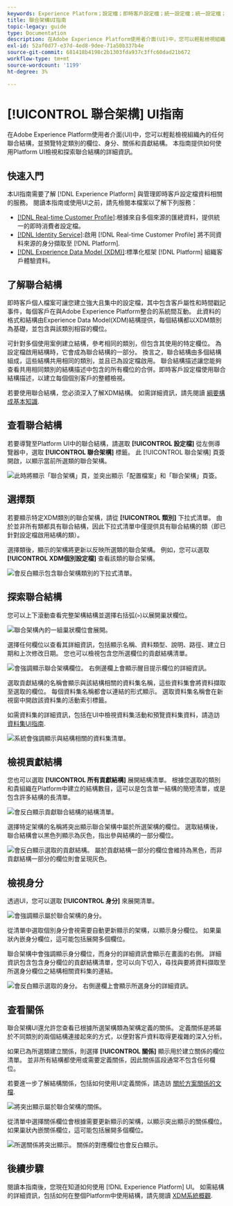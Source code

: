 ```yaml
---
keywords: Experience Platform；設定檔；即時客戶設定檔；統一設定檔；統一設定檔；統一；設定檔；rtcp；啟用設定檔；啟用設定檔；聯合結構；聯合設定檔；聯合設定檔
title: 聯合架構UI指南
topic-legacy: guide
type: Documentation
description: 在Adobe Experience Platform使用者介面(UI)中，您可以輕鬆檢視組織內的任何聯合結構，並預覽特定類別的欄位、身分、關係和貢獻結構。 本指南提供如何使用Platform UI檢視和探索聯合結構的詳細資訊。
exl-id: 52af0d77-e37d-4ed8-9dee-71a50b337b4e
source-git-commit: 681418b4198c2b1303fda937c3ffc60dad21b672
workflow-type: tm+mt
source-wordcount: '1199'
ht-degree: 3%

---
```


# [!UICONTROL 聯合架構] UI指南

在Adobe Experience Platform使用者介面(UI)中，您可以輕鬆檢視組織內的任何聯合結構，並預覽特定類別的欄位、身分、關係和貢獻結構。 本指南提供如何使用Platform UI檢視和探索聯合結構的詳細資訊。

## 快速入門

本UI指南需要了解 [!DNL Experience Platform] 與管理即時客戶設定檔資料相關的服務。 閱讀本指南或使用UI之前，請先檢閱本檔案以了解下列服務：

* [[!DNL Real-time Customer Profile]](../home.md):根據來自多個來源的匯總資料，提供統一的即時消費者設定檔。
* [[!DNL Identity Service]](../../identity-service/home.md):啟用 [!DNL Real-time Customer Profile] 將不同資料來源的身分擷取至 [!DNL Platform].
* [[!DNL Experience Data Model (XDM)]](../../xdm/home.md):標準化框架 [!DNL Platform] 組織客戶體驗資料。

## 了解聯合結構

即時客戶個人檔案可讓您建立強大且集中的設定檔，其中包含客戶屬性和時間戳記事件，每個客戶在與Adobe Experience Platform整合的系統間互動。 此資料的格式和結構由Experience Data Model(XDM)結構提供，每個結構都以XDM類別為基礎，並包含與該類別相容的欄位。

可針對多個使用案例建立結構，參考相同的類別，但包含其使用的特定欄位。 為設定檔啟用結構時，它會成為聯合結構的一部分。 換言之，聯合結構由多個結構組成，這些結構共用相同的類別，並且已為設定檔啟用。 聯合結構描述讓您能夠查看共用相同類別的結構描述中包含的所有欄位的合併。即時客戶設定檔使用聯合結構描述，以建立每個個別客戶的整體檢視。

若要使用聯合結構，您必須深入了解XDM結構。 如需詳細資訊，請先閱讀 [綱要構成基本知識](../../xdm/schema/composition.md).

## 查看聯合結構

若要導覽至Platform UI中的聯合結構，請選取 **[!UICONTROL 設定檔]** 從左側導覽器中，選取 **[!UICONTROL 聯合架構]** 標籤。 此 [!UICONTROL 聯合架構] 頁簽開啟，以顯示當前所選類的聯合架構。

![此時將顯示「聯合架構」頁，並突出顯示「配置檔案」和「聯合架構」頁簽。](../images/union-schema/landing.png)

## 選擇類

若要顯示特定XDM類別的聯合架構，請從 **[!UICONTROL 類別]** 下拉式清單。 由於並非所有類都具有聯合結構，因此下拉式清單中僅提供具有聯合結構的類（即已針對設定檔啟用結構的類）。

選擇類後，顯示的架構將更新以反映所選類的聯合架構。 例如，您可以選取 **[!UICONTROL XDM個別設定檔]** 查看該類的聯合架構。

![會反白顯示包含聯合架構類別的下拉式清單。](../images/union-schema/class.png)

## 探索聯合結構

您可以上下滾動查看完整架構結構並選擇右括弧(`>`)以展開巢狀欄位。

![聯合架構內的一組巢狀欄位會展開。](../images/union-schema/explore.png)

選擇任何欄位以查看其詳細資訊，包括顯示名稱、資料類型、說明、路徑、建立日期和上次修改日期。 您也可以檢視包含您所選欄位的貢獻結構清單。

![會強調顯示聯合架構欄位。 右側邊欄上會顯示醒目提示欄位的詳細資訊。](../images/union-schema/explore-field.png)

選取貢獻結構的名稱會顯示與該結構相關的資料集名稱，這些資料集會將資料擷取至選取的欄位。 每個資料集名稱都會以連結的形式顯示。 選取資料集名稱會在新視窗中開啟該資料集的活動索引標籤。

如需資料集的詳細資訊，包括在UI中檢視資料集活動和預覽資料集資料，請造訪 [資料集UI指南](../../catalog/datasets/user-guide.md).

![系統會強調顯示與結構相關的資料集清單。](../images/union-schema/datasets.png)

## 檢視貢獻結構

您也可以選取 **[!UICONTROL 所有貢獻結構]** 展開結構清單。 根據您選取的類別和貴組織在Platform中建立的結構數目，這可以是包含單一結構的簡短清單，或是包含許多結構的長清單。

![會反白顯示貢獻聯合結構的結構清單。](../images/union-schema/contributing-schemas.png)

選擇特定架構的名稱將突出顯示聯合架構中屬於所選架構的欄位。 選取結構後，聯合結構會以黑色列顯示為灰色，指出參與結構的一部分欄位。

![會反白顯示選取的貢獻結構。 屬於貢獻結構一部分的欄位會維持為黑色，而非貢獻結構一部分的欄位則會呈現灰色。](../images/union-schema/select-schema.png)

## 檢視身分

透過UI，您可以選取 **[!UICONTROL 身分]** 來展開清單。

![會強調顯示屬於聯合架構的身分。](../images/union-schema/identities.png)

從清單中選取個別身分會視需要自動更新顯示的架構，以顯示身分欄位。 如果巢狀內嵌身分欄位，這可能包括展開多個欄位。

聯合架構中會強調顯示身分欄位，而身分的詳細資訊會顯示在畫面的右側。 詳細資訊包含包含身分欄位的貢獻結構清單，您可以向下切入，尋找與要將資料擷取至所選身分欄位之結構相關資料集的連結。

![會反白顯示選取的身分。 右側邊欄上會顯示所選身分的詳細資訊。](../images/union-schema/select-identity.png)

## 查看關係

聯合架構UI還允許您查看已根據所選架構類為架構定義的關係。 定義關係是將屬於不同類別的兩個結構連接起來的方式，以便對客戶資料取得更複雜的深入分析。

如果已為所選類建立關係，則選擇 **[!UICONTROL 關係]** 顯示用於建立關係的欄位清單。 並非所有結構都使用或需要定義關係，因此關係區段通常不包含任何欄位。

若要進一步了解結構關係，包括如何使用UI定義關係，請造訪 [關於方案關係的文檔](../../xdm/tutorials/relationship-ui.md).

![將突出顯示屬於聯合架構的關係。](../images/union-schema/relationships.png)

從清單中選擇關係欄位會根據需要更新顯示的架構，以顯示突出顯示的關係欄位。 如果巢狀內嵌關係欄位，這可能包括展開多個欄位。

![所選關係將突出顯示。 關係的對應欄位也會反白顯示。](../images/union-schema/select-relationship.png)

## 後續步驟

閱讀本指南後，您現在知道如何使用 [!DNL Experience Platform] UI。 如需結構的詳細資訊，包括如何在整個Platform中使用結構，請先閱讀 [XDM系統概觀](../../xdm/home.md).

